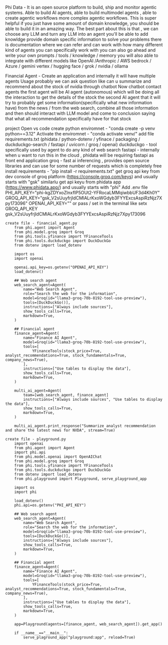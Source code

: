 

Phi Data - It is an open source platform to build, ship and monitor agentic systems. 
Able to build AI agents, 
able to build multimodel agents , 
able to create agentic workflows more complex agentic workflows.
This is super helpful if you just have some amount of domain knowledge, you should be able to build it in an amazing way. 
The best part about this is that , we can choose any LLM and turn any LLM into an agent 
you'll be able to add knowldge provide domain specific information to solve your problems 
there is documentation where we can refer and can work with how many different kind of agents you can specifically work with 
you can also go ahead and write your own prompts / tools / knowledge / memory 
you will also able to integrate with different models like OpenAI /Anthropic / AWS bedrock / Azure / gemini vertex / hugging face / grok / nvidia / ollama

Financial Agent - Create an application and internally it will have multiple agents
Usage
    probably we can ask question like can u summarize and recommend about the stock of nvidia through chatbot
    Now chatbot contact agents 
        the first agent will be AI agent (autonomous) which will be doing all the interaction to get the details of the stock
        the second AI agent that it will try to probably get some information(specifically what new information have) from the news / from the web search, combine all those information and then should interact with LLM model and come to conclusion 
        saying that what all recommendation specifically have for that stock


project
    Open vs code 
    create python enviromnet - "conda create -p venv python==3.12"
    Activate the enviromnet - "conda activate venv/"
    add file requirements.txt (phidata / python-dotenv / yfinace / packaging / duckduckgo-search / fastapi / uvicorn / groq / openai)
        duckduckgo - tool specifically used by agent to do any kind of web search 
        fastapi - internally when u want to run this in the cloud , phidata will be requiring fastapi as front end application 
        groq - fast ai inferencing , provides open source libraries and can use for some number of requests  which is completely free
    install requirements - "pip install -r requirements.txt"
    get groq api key from dev console of groq platform (https://console.groq.com/keys) and usually starts with "gsk"
    similarlu get api keyu from phidata app (https://www.phidata.app/) and usually starts with "phi"
    Add .env file
        PHI_API_KEY="phi-kgZDYxoZlnxfIP5OUt2-YFRocaLMMqiwbbUF3d4Kh0Y"
        GROQ_API_KEY="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"
        OPENAI_API_KEY=""
    or pass / set in the terminal like
        setx GROQ_API_KEY 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

    create file - financial_agent.py
        from phi.agent import Agent
        from phi.model.groq import Groq
        from phi.tools.yfinance import YFinanceTools
        from phi.tools.duckduckgo import DuckDuckGo
        from dotenv import load_dotenv

        import os
        import openai

        openai.api_key=os.getenv("OPENAI_API_KEY")
        load_dotenv()

        ## Web search agent
        web_search_agent=Agent(
            name="Web Search Agent",
            role="Search the web for the information",
            model=Groq(id="llama3-groq-70b-8192-tool-use-preview"),
            tools=[DuckDuckGo()],
            instructions=["Always include sources"],
            show_tools_calls=True,
            markdown=True,
        )

        ## Financial agent
        finance_agent=Agent(
            name="Finance AI Agent",
            model=Groq(id="llama3-groq-70b-8192-tool-use-preview"),
            tools=[
                YFinanceTools(stock_price=True, analyst_recommendations=True, stock_fundamentals=True, company_news=True),
            ],
            instructions=["Use tables to display the data"],
            show_tools_calls=True,
            markdown=True,
        )

        multi_ai_agent=Agent(
            team=[web_search_agent, finance_agent]
            instructions=["Always include sources", "Use tables to display the data"],
            show_tools_calls=True,
            markdown=True,
        )

        multi_ai_agent.print_response("Summarize analyst recommendation and share the latest news for NVDA", stream=True)

    create file - playground.py
        import openai
        from phi.agent import Agent
        import phi.api
        from phi.model.openai import OpenAIChat
        from phi.model.groq import Groq
        from phi.tools.yfinance import YFinanceTools
        from phi.tools.duckduckgo import DuckDuckGo
        from dotenv import load_dotenv
        from phi.playground import Playground, serve_playground_app

        import os
        import phi
        
        load_dotenv()
        phi.api=os.getenv("PHI_API_KEY")

        ## Web search agent
        web_search_agent=Agent(
            name="Web Search Agent",
            role="Search the web for the information",
            model=Groq(id="llama3-groq-70b-8192-tool-use-preview"),
            tools=[DuckDuckGo()],
            instructions=["Always include sources"],
            show_tools_calls=True,
            markdown=True,
        )

        ## Financial agent
        finance_agent=Agent(
            name="Finance AI Agent",
            model=Groq(id="llama3-groq-70b-8192-tool-use-preview"),
            tools=[
                YFinanceTools(stock_price=True, analyst_recommendations=True, stock_fundamentals=True, company_news=True),
            ],
            instructions=["Use tables to display the data"],
            show_tools_calls=True,
            markdown=True,
        )
        
        app=Playground(agents=[finance_agent, web_search_agent]).get_app()

        if __name__=="__main__":
            serve_plaground_app("playground:app", reload=True)